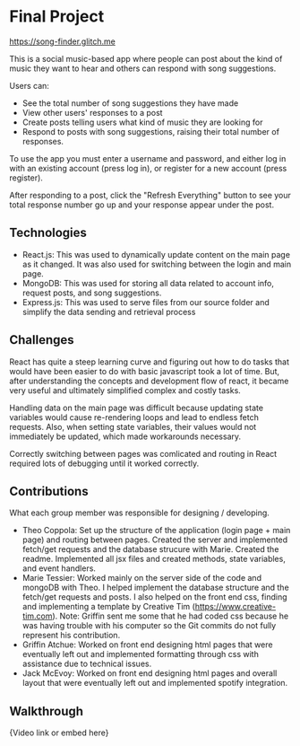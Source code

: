 # Final Project
https://song-finder.glitch.me

This is a social music-based app where people can post about the kind of music they want to hear and others can respond with song suggestions. 

Users can:
 - See the total number of song suggestions they have made
 - View other users' responses to a post
 - Create posts telling users what kind of music they are looking for
 - Respond to posts with song suggestions, raising their total number of responses.

To use the app you must enter a username and password, and either log in with an existing account (press log in), or register for a new account (press register).

After responding to a post, click the "Refresh Everything" button to see your total response number go up and your response appear under the post.

## Technologies
 - React.js: This was used to dynamically update content on the main page as it changed. It was also used for switching between the login and main page.
 - MongoDB: This was used for storing all data related to account info, request posts, and song suggestions.
 - Express.js: This was used to serve files from our source folder and simplify the data sending and retrieval process

## Challenges
React has quite a steep learning curve and figuring out how to do tasks that would have been easier to do with basic javascript took a lot of time. But, after understanding the concepts and development flow of react, it became very useful and ultimately simplified complex and costly tasks.

Handling data on the main page was difficult because updating state variables would cause re-rendering loops and lead to endless fetch requests. Also, when setting state variables, their values would not immediately be updated, which made workarounds necessary.

Correctly switching between pages was comlicated and routing in React required lots of debugging until it worked correctly.

## Contributions
What each group member was responsible for designing / developing.
- Theo Coppola: Set up the structure of the application (login page + main page) and routing between pages. Created the server and implemented fetch/get requests and the database strucure with Marie. Created the readme. Implemented all jsx files and created methods, state variables, and event handlers.
- Marie Tessier: Worked mainly on the server side of the code and mongoDB with Theo. I helped implement the database structure and the fetch/get requests and posts. I also helped on the front end css, finding and implementing a template by Creative Tim (https://www.creative-tim.com). Note: Griffin sent me some that he had coded css because he was having trouble with his computer so the Git commits do not fully represent his contribution. 
- Griffin Atchue: Worked on front end designing html pages that were eventually left out and implemented formatting through css with assistance due to technical issues.
- Jack McEvoy: Worked on front end designing html pages and overall layout that were eventually left out and implemented spotify integration.

## Walkthrough
{Video link or embed here}
